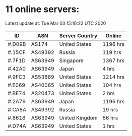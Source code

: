 # 11 online servers:

Latest update at: Tue Mar 03 15:10:22 UTC 2020

| ID | ASN | Server Country | Online |
| -- | --- | -------------- | ------ |
| #.D09B | AS174 | United States | 1196 hrs |
| #.15CF | AS49392 | Russia | 119 hrs |
| #.7F1D | AS63949 | Singapore | 1367 hrs |
| #.42A0 | AS63949 | Japan | 4 hrs |
| #.9FC3 | AS53889 | United States | 1214 hrs |
| #.E069 | AS40065 | United States | 104 hrs |
| #.BE74 | AS20473 | United States | 2 hrs |
| #.2A79 | AS63949 | Japan | 1196 hrs |
| #.CA8A | AS49392 | Russia | 19 hrs |
| #.8616 | AS63949 | United Kingdom | 66 hrs |
| #.D74A | AS63949 | United States | 1 hrs |

